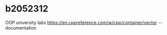 # b2052312
OOP university labs
https://en.cppreference.com/w/cpp/container/vector -- documentation 

